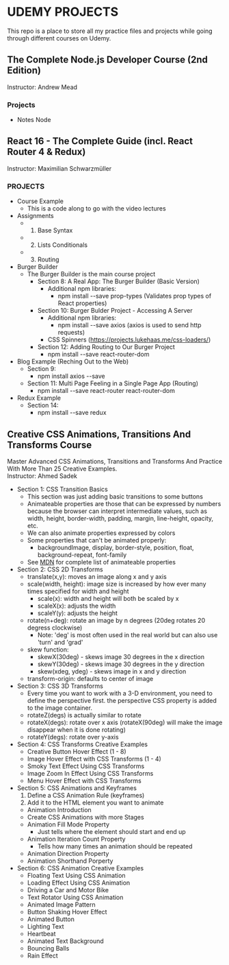 # UDEMY PROJECTS

This repo is a place to store all my practice files and projects while going through different courses on Udemy.

## The Complete Node.js Developer Course (2nd Edition)  
Instructor: Andrew Mead  

### Projects  
- Notes Node



## React 16 - The Complete Guide (incl. React Router 4 & Redux)  
Instructor: Maximilian Schwarzmüller  

### PROJECTS  
- Course Example  
    - This is a code along to go with the video lectures
- Assignments  
    - 1) Base Syntax
    - 2) Lists Conditionals  
    - 3) Routing
- Burger Builder  
    - The Burger Builder is the main course project  
        - Section 8: A Real App: The Burger Builder (Basic Version)
            - Additional npm libraries: 
                - npm install --save prop-types (Validates prop types of React properties)  
        - Section 10: Burger Bulder Project - Accessing A Server  
            - Additional npm libraries: 
                - npm install --save axios (axios is used to send http requests)  
            - CSS Spinners (https://projects.lukehaas.me/css-loaders/)  
        - Section 12: Adding Routing to Our Burger Project  
            - npm install --save react-router-dom
- Blog Example (Reching Out to the Web)  
    - Section 9: 
        - npm install axios --save  
    - Section 11: Multi Page Feeling in a Single Page App (Routing)  
        - npm install --save react-router react-router-dom
- Redux Example  
    - Section 14:
        - npm install --save redux 


## Creative CSS Animations, Transitions And Transforms Course  
Master Advanced CSS Animations, Transitions and Transforms And Practice With More Than 25 Creative Examples.  
Instructor: Ahmed Sadek  

- Section 1: CSS Transition Basics  
    - This section was just adding basic transitions to some buttons  
    - Animateable properties are those that can be expressed by numbers because the browser can interpret intermediate values, such as width, height, border-width, padding, margin, line-height, opacity, etc.
    - We can also animate properties expressed by colors
    - Some properties that can't be animated properly:  
        - backgroundImage, display, border-style, position, float, background-repeat, font-family 
    - See [MDN](https://developer.mozilla.org/en-US/docs/Web/CSS/CSS_animated_properties) for complete list of animateable properties
- Section 2: CSS 2D Transforms  
    - translate(x,y): moves an image along x and y axis  
    - scale(width, height): image size is increased by how ever many times specified for width and height
        - scale(x): width and height will both be scaled by x
        - scaleX(x): adjusts the width
        - scaleY(y): adjusts the height
    - rotate(n+deg): rotate an image by n degrees (20deg rotates 20 degress clockwise)  
        - Note: 'deg' is most often used in the real world but can also use 'turn' and 'grad'
    - skew function:  
        - skewX(30deg) - skews image 30 degrees in the x direction
        - skewY(30deg) - skews image 30 degrees in the y direction
        - skew(xdeg, ydeg) - skews image in x and y direction
    - transform-origin: defaults to center of image
- Section 3: CSS 3D Transforms  
  - Every time you want to work with a 3-D environment, you need to define the perspective first. the perspective CSS property is added to the image container.
  - rotateZ(degs) is actually similar to rotate
  - rotateX(degs): rotate over x axis (rotateX(90deg) will make the image disappear when it is done rotating)
  - rotateY(degs): rotate over y-axis
- Section 4: CSS Transforms Creative Examples  
    - Creative Button Hover Effect (1 - 8)  
    - Image Hover Effect with CSS Transforms (1 - 4)  
    - Smoky Text Effect Using CSS Transforms  
    - Image Zoom In Effect Using CSS Transforms  
    - Menu Hover Effect with CSS Transforms
- Section 5: CSS Animations and Keyframes  
    1) Define a CSS Animation Rule (keyframes)  
    2) Add it to the HTML element you want to animate
    - Animation Introduction  
    - Create CSS Animations with more Stages  
    - Animation Fill Mode Property  
        - Just tells where the element should start and end up
    - Animation Iteration Count Property  
        - Tells how many times an animation should be repeated
    - Animation Direction Property  
    - Animation Shorthand Porperty
- Section 6: CSS Animation Creative Examples  
    - Floating Text Using CSS Animation  
    - Loading Effect Using CSS Animation  
    - Driving a Car and Motor Bike
    - Text Rotator Using CSS Animation  
    - Animated Image Pattern  
    - Button Shaking Hover Effect  
    - Animated Button  
    - Lighting Text  
    - Heartbeat  
    - Animated Text Background  
    - Bouncing Balls  
    - Rain Effect